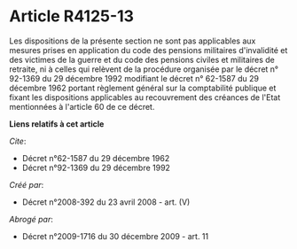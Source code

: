 # Article R4125-13

Les dispositions de la présente section ne sont pas applicables aux mesures prises en application du code des pensions
militaires d'invalidité et des victimes de la guerre et du code des pensions civiles et militaires de retraite, ni à celles
qui relèvent de la procédure organisée par le décret n° 92-1369 du 29 décembre 1992 modifiant le décret n° 62-1587 du 29
décembre 1962 portant règlement général sur la comptabilité publique et fixant les dispositions applicables au recouvrement
des créances de l'Etat mentionnées à l'article 60 de ce décret.

**Liens relatifs à cet article**

_Cite_:

  - Décret n°62-1587 du 29 décembre 1962
  - Décret n°92-1369 du 29 décembre 1992

_Créé par_:

  - Décret n°2008-392 du 23 avril 2008 - art. (V)

_Abrogé par_:

  - Décret n°2009-1716 du 30 décembre 2009 - art. 11
